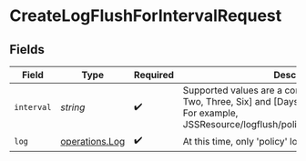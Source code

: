 # CreateLogFlushForIntervalRequest


## Fields

| Field                                                                                                                                                                 | Type                                                                                                                                                                  | Required                                                                                                                                                              | Description                                                                                                                                                           |
| --------------------------------------------------------------------------------------------------------------------------------------------------------------------- | --------------------------------------------------------------------------------------------------------------------------------------------------------------------- | --------------------------------------------------------------------------------------------------------------------------------------------------------------------- | --------------------------------------------------------------------------------------------------------------------------------------------------------------------- |
| `interval`                                                                                                                                                            | *string*                                                                                                                                                              | :heavy_check_mark:                                                                                                                                                    | Supported values are a combination of [Zero, One, Two, Three, Six] and [Days, Weeks, Months, Years]. For example, JSSResource/logflush/policies/interval/Three+Months |
| `log`                                                                                                                                                                 | [operations.Log](../../models/operations/log.md)                                                                                                                      | :heavy_check_mark:                                                                                                                                                    | At this time, only 'policy' logs are supported                                                                                                                        |